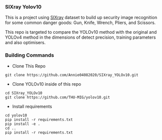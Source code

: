 ### SIXray Yolov10

This is a project using [SIXray](https://github.com/MeioJane/SIXray) dataset to build up security image recognition for some common danger goods: Gun, Knife, Wrench, Pliers, and Scissors.

This repo is targeted to compare the YOLOv10 method with the original and YOLOv4 method in the dimensions of detect precision, training parameters and also optimisers.

### Building Commands

- Clone This Repo

```
git clone https://github.com/Annie04082020/SIXray_YOLOv10.git
```

- Clone YOLOv10 inside of this repo

```
cd SIXray_YOLOv10
git clone https://github.com/THU-MIG/yolov10.git

```

- Install requirements

```
cd yolov10
pip install -r requirements.txt
pip install -e .
cd ..
pip install -r requirements.txt

```
